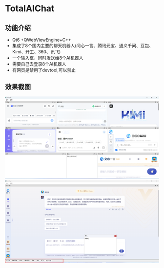 # TotalAIChat
## 功能介绍
- Qt6 +QWebViewEngine+C++
- 集成了8个国内主要的聊天机器人(问心一言、腾讯元宝、通义千问、豆包、Kimi、开工、360、讯飞)
- 一个输入框，同时发送给8个AI机器人
- 需要自己去登录8个AI机器人
- 有网页是禁用了devtool,可以禁止

## 效果截图
![image](https://github.com/EffiDataEase/TotalAIChat/blob/main/screenshort1.jpg)
![image](https://github.com/EffiDataEase/TotalAIChat/blob/main/screenshort2.jpg)




